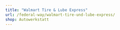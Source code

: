 ```yaml
---
title: "Walmart Tire & Lube Express"
url: /federal-way/walmart-tire-und-lube-express/
shop: Autowerkstatt
---
```

